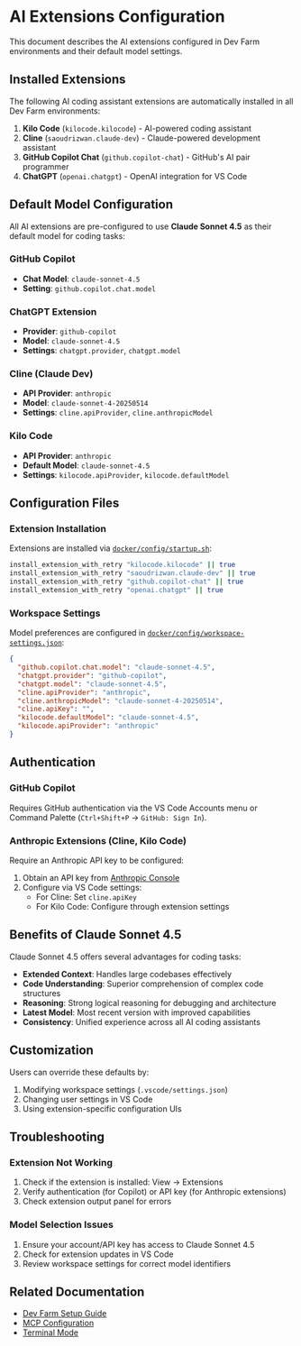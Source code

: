 # AI Extensions Configuration

This document describes the AI extensions configured in Dev Farm environments and their default model settings.

## Installed Extensions

The following AI coding assistant extensions are automatically installed in all Dev Farm environments:

1. **Kilo Code** (`kilocode.kilocode`) - AI-powered coding assistant
2. **Cline** (`saoudrizwan.claude-dev`) - Claude-powered development assistant
3. **GitHub Copilot Chat** (`github.copilot-chat`) - GitHub's AI pair programmer
4. **ChatGPT** (`openai.chatgpt`) - OpenAI integration for VS Code

## Default Model Configuration

All AI extensions are pre-configured to use **Claude Sonnet 4.5** as their default model for coding tasks:

### GitHub Copilot
- **Chat Model**: `claude-sonnet-4.5`
- **Setting**: `github.copilot.chat.model`

### ChatGPT Extension
- **Provider**: `github-copilot`
- **Model**: `claude-sonnet-4.5`
- **Settings**: `chatgpt.provider`, `chatgpt.model`

### Cline (Claude Dev)
- **API Provider**: `anthropic`
- **Model**: `claude-sonnet-4-20250514`
- **Settings**: `cline.apiProvider`, `cline.anthropicModel`

### Kilo Code
- **API Provider**: `anthropic`
- **Default Model**: `claude-sonnet-4.5`
- **Settings**: `kilocode.apiProvider`, `kilocode.defaultModel`

## Configuration Files

### Extension Installation
Extensions are installed via [`docker/config/startup.sh`](../docker/config/startup.sh):
```bash
install_extension_with_retry "kilocode.kilocode" || true
install_extension_with_retry "saoudrizwan.claude-dev" || true
install_extension_with_retry "github.copilot-chat" || true
install_extension_with_retry "openai.chatgpt" || true
```

### Workspace Settings
Model preferences are configured in [`docker/config/workspace-settings.json`](../docker/config/workspace-settings.json):
```json
{
  "github.copilot.chat.model": "claude-sonnet-4.5",
  "chatgpt.provider": "github-copilot",
  "chatgpt.model": "claude-sonnet-4.5",
  "cline.apiProvider": "anthropic",
  "cline.anthropicModel": "claude-sonnet-4-20250514",
  "cline.apiKey": "",
  "kilocode.defaultModel": "claude-sonnet-4.5",
  "kilocode.apiProvider": "anthropic"
}
```

## Authentication

### GitHub Copilot
Requires GitHub authentication via the VS Code Accounts menu or Command Palette (`Ctrl+Shift+P` → `GitHub: Sign In`).

### Anthropic Extensions (Cline, Kilo Code)
Require an Anthropic API key to be configured:
1. Obtain an API key from [Anthropic Console](https://console.anthropic.com/)
2. Configure via VS Code settings:
   - For Cline: Set `cline.apiKey`
   - For Kilo Code: Configure through extension settings

## Benefits of Claude Sonnet 4.5

Claude Sonnet 4.5 offers several advantages for coding tasks:
- **Extended Context**: Handles large codebases effectively
- **Code Understanding**: Superior comprehension of complex code structures
- **Reasoning**: Strong logical reasoning for debugging and architecture
- **Latest Model**: Most recent version with improved capabilities
- **Consistency**: Unified experience across all AI coding assistants

## Customization

Users can override these defaults by:
1. Modifying workspace settings (`.vscode/settings.json`)
2. Changing user settings in VS Code
3. Using extension-specific configuration UIs

## Troubleshooting

### Extension Not Working
1. Check if the extension is installed: View → Extensions
2. Verify authentication (for Copilot) or API key (for Anthropic extensions)
3. Check extension output panel for errors

### Model Selection Issues
1. Ensure your account/API key has access to Claude Sonnet 4.5
2. Check for extension updates in VS Code
3. Review workspace settings for correct model identifiers

## Related Documentation

- [Dev Farm Setup Guide](../README.md)
- [MCP Configuration](MCP_VERIFICATION.md)
- [Terminal Mode](TERMINAL_MODE.md)